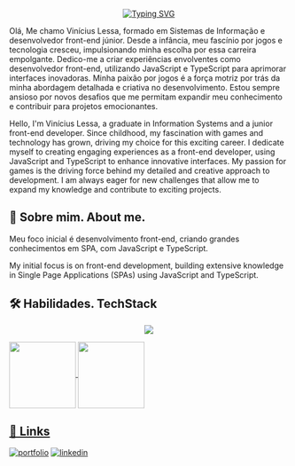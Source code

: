 <p align="center">
 <a href="https://git.io/typing-svg"><img src="https://readme-typing-svg.herokuapp.com?font=Fira+Code&pause=1000&color=F70E0E&random=false&width=435&lines=Hello+World!+%F0%9F%91%8B;I+am+Vinicius+Lessa!+%F0%9F%87%A7%F0%9F%87%B7" alt="Typing SVG" /></a> <br> </p>
<p>
    Olá, Me chamo Vinícius Lessa, formado em Sistemas de Informação e desenvolvedor front-end júnior. Desde a infância, meu fascínio por jogos e tecnologia cresceu, impulsionando minha escolha por essa carreira empolgante. Dedico-me a criar experiências envolventes como desenvolvedor front-end, utilizando JavaScript e TypeScript para aprimorar interfaces inovadoras. Minha paixão por jogos é a força motriz por trás da minha abordagem detalhada e criativa no desenvolvimento. Estou sempre ansioso por novos desafios que me permitam expandir meu conhecimento e contribuir para projetos emocionantes.</p>

<p>Hello, I'm Vinícius Lessa, a graduate in Information Systems and a junior front-end developer. Since childhood, my fascination with games and technology has grown, driving my choice for this exciting career. I dedicate myself to creating engaging experiences as a front-end developer, using JavaScript and TypeScript to enhance innovative interfaces. My passion for games is the driving force behind my detailed and creative approach to development. I am always eager for new challenges that allow me to expand my knowledge and contribute to exciting projects.</p>

## 🚀 Sobre mim.   About me.
<p>Meu foco inicial é desenvolvimento front-end, criando grandes conhecimentos em SPA, com  JavaScript e TypeScript.</p>
<p>My initial focus is on front-end development, building extensive knowledge in Single Page Applications (SPAs) using JavaScript and TypeScript.</p>


## 🛠 Habilidades.  TechStack
<p align="center">
  <a href="https://skillicons.dev">
    <img src="https://skillicons.dev/icons?i=html,css,js" />
  </a>
</p>


<a href="https://github.com/viniciusldiniz/github-readme-stats">
  <img height="120" align="center" src="https://github-readme-stats.vercel.app/api?username=viniciusldiniz&bg_color=DEG,2E2E2E,000000&title_color=3399CC&text_color=CCCCCC&icon_color=66CC66" />
</a>
<a href="https://github.com/viniciusldiniz/convoychat">
  <img height="120" align="center" src="https://github-readme-stats.vercel.app/api/top-langs?username=viniciusldiniz&layout=compact&langs_count=8&card_width=320&bg_color=DEG,2E2E2E,000000&title_color=3399CC&text_color=CCCCCC&icon_color=66CC66" />





## 🔗 Links
[![portfolio](https://img.shields.io/badge/my_portfolio-000?style=for-the-badge&logo=ko-fi&logoColor=white)](##################################)
[![linkedin](https://img.shields.io/badge/linkedin-0A66C2?style=for-the-badge&logo=linkedin&logoColor=white)](https://www.linkedin.com/in/vinícius-lessa-55b21b176/)
<div>
<a href="https://github.com/Leandro-Sales1/">
</div>
 
